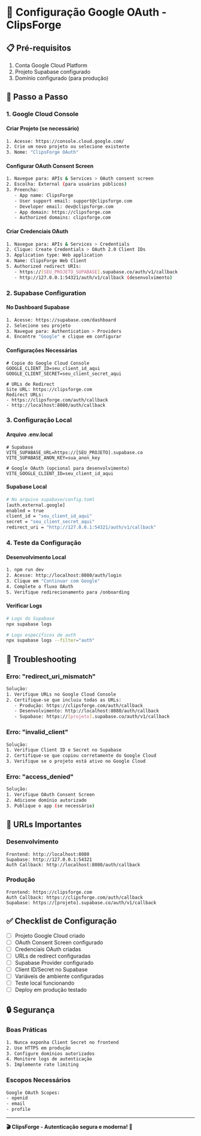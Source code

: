 # 🔐 Configuração Google OAuth - ClipsForge

## 📋 Pré-requisitos

1. Conta Google Cloud Platform
2. Projeto Supabase configurado
3. Domínio configurado (para produção)

## 🚀 Passo a Passo

### 1. **Google Cloud Console**

#### Criar Projeto (se necessário)
```bash
1. Acesse: https://console.cloud.google.com/
2. Crie um novo projeto ou selecione existente
3. Nome: "ClipsForge OAuth"
```

#### Configurar OAuth Consent Screen
```bash
1. Navegue para: APIs & Services > OAuth consent screen
2. Escolha: External (para usuários públicos)
3. Preencha:
   - App name: ClipsForge
   - User support email: support@clipsforge.com
   - Developer email: dev@clipsforge.com
   - App domain: https://clipsforge.com
   - Authorized domains: clipsforge.com
```

#### Criar Credenciais OAuth
```bash
1. Navegue para: APIs & Services > Credentials
2. Clique: Create Credentials > OAuth 2.0 Client IDs
3. Application type: Web application
4. Name: ClipsForge Web Client
5. Authorized redirect URIs:
   - https://[SEU_PROJETO_SUPABASE].supabase.co/auth/v1/callback
   - http://127.0.0.1:54321/auth/v1/callback (desenvolvimento)
```

### 2. **Supabase Configuration**

#### No Dashboard Supabase
```bash
1. Acesse: https://supabase.com/dashboard
2. Selecione seu projeto
3. Navegue para: Authentication > Providers
4. Encontre "Google" e clique em configurar
```

#### Configurações Necessárias
```env
# Copie do Google Cloud Console
GOOGLE_CLIENT_ID=seu_client_id_aqui
GOOGLE_CLIENT_SECRET=seu_client_secret_aqui

# URLs de Redirect
Site URL: https://clipsforge.com
Redirect URLs:
- https://clipsforge.com/auth/callback
- http://localhost:8080/auth/callback
```

### 3. **Configuração Local**

#### Arquivo .env.local
```env
# Supabase
VITE_SUPABASE_URL=https://[SEU_PROJETO].supabase.co
VITE_SUPABASE_ANON_KEY=sua_anon_key

# Google OAuth (opcional para desenvolvimento)
VITE_GOOGLE_CLIENT_ID=seu_client_id_aqui
```

#### Supabase Local
```bash
# No arquivo supabase/config.toml
[auth.external.google]
enabled = true
client_id = "seu_client_id_aqui"
secret = "seu_client_secret_aqui"
redirect_uri = "http://127.0.0.1:54321/auth/v1/callback"
```

### 4. **Teste da Configuração**

#### Desenvolvimento Local
```bash
1. npm run dev
2. Acesse: http://localhost:8080/auth/login
3. Clique em "Continuar com Google"
4. Complete o fluxo OAuth
5. Verifique redirecionamento para /onboarding
```

#### Verificar Logs
```bash
# Logs do Supabase
npx supabase logs

# Logs específicos de auth
npx supabase logs --filter="auth"
```

## 🔧 Troubleshooting

### Erro: "redirect_uri_mismatch"
```bash
Solução:
1. Verifique URLs no Google Cloud Console
2. Certifique-se que incluiu todas as URLs:
   - Produção: https://clipsforge.com/auth/callback
   - Desenvolvimento: http://localhost:8080/auth/callback
   - Supabase: https://[projeto].supabase.co/auth/v1/callback
```

### Erro: "invalid_client"
```bash
Solução:
1. Verifique Client ID e Secret no Supabase
2. Certifique-se que copiou corretamente do Google Cloud
3. Verifique se o projeto está ativo no Google Cloud
```

### Erro: "access_denied"
```bash
Solução:
1. Verifique OAuth Consent Screen
2. Adicione domínio autorizado
3. Publique o app (se necessário)
```

## 📱 URLs Importantes

### Desenvolvimento
```
Frontend: http://localhost:8080
Supabase: http://127.0.0.1:54321
Auth Callback: http://localhost:8080/auth/callback
```

### Produção
```
Frontend: https://clipsforge.com
Auth Callback: https://clipsforge.com/auth/callback
Supabase: https://[projeto].supabase.co/auth/v1/callback
```

## ✅ Checklist de Configuração

- [ ] Projeto Google Cloud criado
- [ ] OAuth Consent Screen configurado
- [ ] Credenciais OAuth criadas
- [ ] URLs de redirect configuradas
- [ ] Supabase Provider configurado
- [ ] Client ID/Secret no Supabase
- [ ] Variáveis de ambiente configuradas
- [ ] Teste local funcionando
- [ ] Deploy em produção testado

## 🔒 Segurança

### Boas Práticas
```bash
1. Nunca exponha Client Secret no frontend
2. Use HTTPS em produção
3. Configure domínios autorizados
4. Monitore logs de autenticação
5. Implemente rate limiting
```

### Escopos Necessários
```bash
Google OAuth Scopes:
- openid
- email
- profile
```

---

**🎬 ClipsForge - Autenticação segura e moderna! 🔐** 